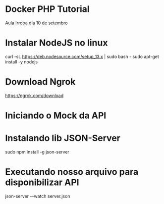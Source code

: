 # Docker PHP Tutorial
Aula Irroba dia 10 de setembro


# Instalar NodeJS no linux
curl -sL https://deb.nodesource.com/setup_13.x | sudo bash -
sudo apt-get install -y nodejs

# Download Ngrok
https://ngrok.com/download

# Iniciando o Mock da API

# Instalando lib JSON-Server
sudo npm install -g json-server

# Executando nosso arquivo para disponibilizar API
json-server --watch server.json